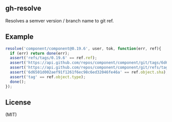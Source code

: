 
## gh-resolve

  Resolves a semver version / branch name to git ref.

## Example

```js
resolve('component/component@0.19.6', user, tok, function(err, ref){
  if (err) return done(err);
  assert('refs/tags/0.19.6' == ref.ref);
  assert('https://api.github.com/repos/component/component/git/tags/6d6501d002aef91f1261f6ec98c6ed32046fe46a' == ref.object.url);
  assert('https://api.github.com/repos/component/component/git/refs/tags/0.19.6' == ref.url);
  assert('6d6501d002aef91f1261f6ec98c6ed32046fe46a' == ref.object.sha);
  assert('tag' == ref.object.type);
  done();
});
```

## License

  (MIT)
